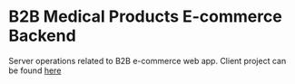 # B2B Medical Products E-commerce Backend

Server operations related to B2B e-commerce web app. Client project can be found [here](https://github.com/orhanors/capstone-fe)
